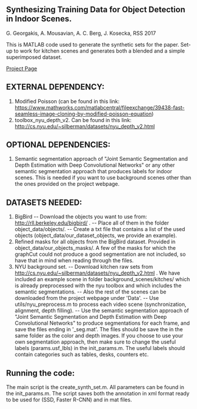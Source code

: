 ## Synthesizing Training Data for Object Detection in Indoor Scenes.
G. Georgakis, A. Mousavian, A. C. Berg, J. Kosecka, RSS 2017

This is MATLAB code used to generate the synthetic sets for the paper. Set-up to work for kitchen scenes and generates both a blended and a simple superimposed dataset.

[Project Page](https://cs.gmu.edu/~robot/synthesizing.html)

EXTERNAL DEPENDENCY:
----------------------
1) Modified Poisson (can be found in this link: https://www.mathworks.com/matlabcentral/fileexchange/39438-fast-seamless-image-cloning-by-modified-poisson-equation)
2) toolbox_nyu_depth_v2. Can be found in this link: http://cs.nyu.edu/~silberman/datasets/nyu_depth_v2.html

OPTIONAL DEPENDENCIES:
--------------------
1) Semantic segmentation approach of "Joint Semantic Segmentation and Depth Estimation with Deep Convolutional Networks" or any other semantic segmentation approach that produces labels for indoor scenes. This is needed if you want to use background scenes other than the ones provided on the project webpage.  

DATASETS NEEDED:
----------------
1) BigBird
	-- Download the objects you want to use from: http://rll.berkeley.edu/bigbird/ .
	-- Place all of them in the folder object_data/objects/.
	-- Create a txt file that contains a list of the used objects (object_data/our_dataset_objects, we provide an example).
2) Refined masks for all objects from the BigBird dataset. Provided in object_data/our_objects_masks/. A few of the masks for which the graphCut could not produce a good segmentation are not included, so have that in mind when reading through the files.
3) NYU background set. 
	-- Download kitchen raw sets from http://cs.nyu.edu/~silberman/datasets/nyu_depth_v2.html . We have included an example scene in folder background_scenes/kitches/ which is already preprocessed with the nyu toolbox and which includes the semantic segmentations. 
	-- Also the rest of the scenes can be downloaded from the project webpage under 'Data'.
	-- Use utils/nyu_preprocess.m to process each video scene (synchronization, alignment, depth filling).
	-- Use the semantic segmentation approach of "Joint Semantic Segmentation and Depth Estimation with Deep Convolutional Networks" to produce 	  segmentations for each frame, and save the files ending in '_seg.mat'. The files should be save the in the same folder as the color and depth images. If you choose to use your own segmentation approach, then make sure to change the useful labels (params.usf_lbls) in the init_params.m. The useful labels should contain categories such as tables, desks, counters etc.

Running the code:
-----------------
The main script is the create_synth_set.m. 
All parameters can be found in the init_params.m. 
The script saves both the annotation in xml format ready to be used for (SSD, Faster R-CNN) and in mat files.
